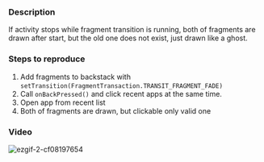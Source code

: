 ### Description

If activity stops while fragment transition is running,
both of fragments are drawn after start,
but the old one does not exist, just drawn like a ghost.

### Steps to reproduce
1. Add fragments to backstack with `setTransition(FragmentTransaction.TRANSIT_FRAGMENT_FADE)`
1. Call `onBackPressed()` and click recent apps at the same time.
1. Open app from recent list
1. Both of fragments are drawn, but clickable only valid one

### Video

![ezgif-2-cf08197654](https://user-images.githubusercontent.com/9081555/43469630-48f3759e-94ef-11e8-825b-5b18c92bf1c1.gif)
